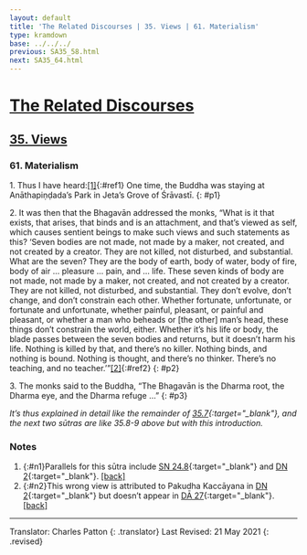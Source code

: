 ```yaml
---
layout: default
title: 'The Related Discourses | 35. Views | 61. Materialism'
type: kramdown
base: ../../../
previous: SA35_58.html
next: SA35_64.html
---
```


# [The Related Discourses](../index.html)
## [35. Views](index.html)
### 61. Materialism

1\. Thus I have heard:[\[1\]](#n1){:#ref1} One time, the Buddha was staying at Anāthapiṇḍada’s Park in Jeta’s Grove of Śrāvastī.
{: #p1}

2\. It was then that the Bhagavān addressed the monks, “What is it that exists, that arises, that binds and is an attachment, and that’s viewed as self, which causes sentient beings to make such views and such statements as this? ‘Seven bodies are not made, not made by a maker, not created, and not created by a creator. They are not killed, not disturbed, and substantial. What are the seven? They are the body of earth, body of water, body of fire, body of air … pleasure … pain, and … life. These seven kinds of body are not made, not made by a maker, not created, and not created by a creator. They are not killed, not disturbed, and substantial. They don’t evolve, don’t change, and don’t constrain each other. Whether fortunate, unfortunate, or fortunate and unfortunate, whether painful, pleasant, or painful and pleasant, or whether a man who beheads or [the other] man’s head, these things don’t constrain the world, either. Whether it’s his life or body, the blade passes between the seven bodies and returns, but it doesn’t harm his life. Nothing is killed by that, and there’s no killer. Nothing binds, and nothing is bound. Nothing is thought, and there’s no thinker. There’s no teaching, and no teacher.’”[\[2\]](#n2){:#ref2}
{: #p2}

3\. The monks said to the Buddha, “The Bhagavān is the Dharma root, the Dharma eye, and the Dharma refuge …”
{: #p3}

*It’s thus explained in detail like the remainder of [35.7](SA35_7.html){:target="_blank"}, and the next two sūtras are like 35.8-9 above but with this introduction.*

### Notes
1. {:#n1}Parallels for this sūtra include [SN 24.8](https://suttacentral.net/sn24.8){:target="_blank"} and [DN 2](https://suttacentral.net/dn2){:target="_blank"}. [\[back\]](#ref1)
2. {:#n2}This wrong view is attributed to Pakudha Kaccāyana  in [DN 2](https://suttacentral.net/dn2){:target="_blank"} but doesn’t appear in [DĀ 27](../../dirgha/DA_27.html){:target="_blank"}. [\[back\]](#ref2)

---

Translator: Charles Patton
{: .translator}
Last Revised: 21 May 2021
{: .revised}